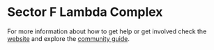 # Sector F Lambda Complex
For more information about how to get help or get involved check the [website](https://nonsense.ws) and explore the [community guide](https://github.com/spacebeam/guide/wiki).
